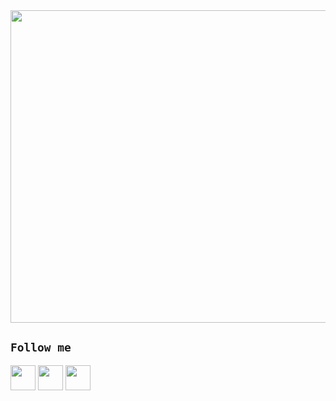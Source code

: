 
<img src="https://user-images.githubusercontent.com/88178841/127730688-9a4ad9f6-4a20-4fec-8263-414463c509b1.png" width="1400" height="500">


## `Follow me`

[<img src="https://dw-iconusers.flaticon.com/48920/48920848/1627657751649.svg?token=exp=1627658740~hmac=e995834beecef5043a411d4d6166483f" width="40" height="40">](https://www.facebook.com/buitranngocly) [<img src="https://image.flaticon.com/icons/png/512/1384/1384063.png" width="40" height="40">](https://www.instagram.com/ngocly_001/) [<img src="https://dw-iconusers.flaticon.com/48920/48920848/1627657616656.svg?token=exp=1627658542~hmac=3153bba69dc43742187b991f91455338" width="40" height="40">](https://www.linkedin.com/in/ngọc-ly-bùi-trần-6642a31ba) 





